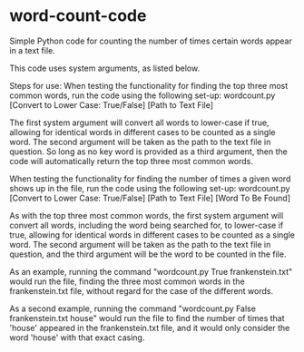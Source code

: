 # word-count-code
Simple Python code for counting the number of times certain words appear in a text file.

This code uses system arguments, as listed below.

Steps for use:
When testing the functionality for finding the top three most common words, run the code using the following set-up:
wordcount.py [Convert to Lower Case: True/False] [Path to Text File]

The first system argument will convert all words to lower-case if true, allowing for identical words in different cases to be counted as a single word. The second argument will be taken as the path to the text file in question. So long as no key word is provided as a third argument, then the code will automatically return the top three most common words.

When testing the functionality for finding the number of times a given word shows up in the file, run the code using the following set-up:
wordcount.py [Convert to Lower Case: True/False] [Path to Text File] [Word To Be Found]

As with the top three most common words, the first system argument will convert all words, including the word being searched for, to lower-case if true, allowing for identical words in different cases to be counted as a single word. The second argument will be taken as the path to the text file in question, and the third argument will be the word to be counted in the file.

As an example, running the command "wordcount.py True frankenstein.txt" would run the file, finding the three most common words in the frankenstein.txt file, without regard for the case of the different words.

As a second example, running the command "wordcount.py False frankenstein.txt house" would run the file to find the number of times that 'house' appeared in the frankenstein.txt file, and it would only consider the word 'house' with that exact casing.
